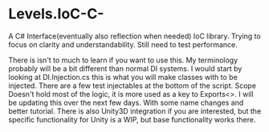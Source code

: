 # Levels.IoC-C-
A C# Interface(eventually also reflection when needed) IoC library. Trying to focus on clarity and understandability. Still need to test performance.

There is isn't to much to learn if you want to use this. My terminology probably will be a bit different than normal DI systems.
I would start by looking at DI.Injection.cs this is what you will make classes with to be injected.
There are a few test injectables at the bottom of the script.
Scope Doesn't hold most of the logic, it is more used as a key to Exports<>.
I will be updating this over the next few days. With some name changes and better tutorial.
There is also Unity3D integration if you are interested, but the specific functionality for Unity is a WIP, but base functionality works there.
